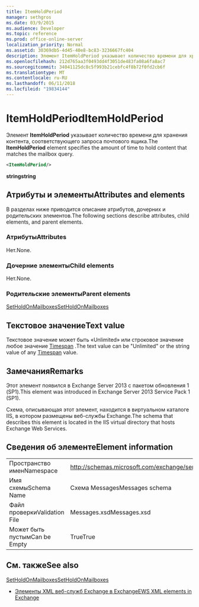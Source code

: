 ```yaml
---
title: ItemHoldPeriod
manager: sethgros
ms.date: 03/9/2015
ms.audience: Developer
ms.topic: reference
ms.prod: office-online-server
localization_priority: Normal
ms.assetid: 30369db5-4d45-40e8-bc83-3236667fc404
description: Элемент ItemHoldPeriod указывает количество времени для хранения контента, соответствующего запроса почтового ящика.
ms.openlocfilehash: 212d765aa3f0493dd4f3051de483fa08a6fa8ac7
ms.sourcegitcommit: 34041125dc8c5f993b21cebfc4f8b72f0fd2cb6f
ms.translationtype: MT
ms.contentlocale: ru-RU
ms.lasthandoff: 06/11/2018
ms.locfileid: "19834144"
---
```

# <a name="itemholdperiod"></a><span data-ttu-id="97066-103">ItemHoldPeriod</span><span class="sxs-lookup"><span data-stu-id="97066-103">ItemHoldPeriod</span></span>

<span data-ttu-id="97066-104">Элемент **ItemHoldPeriod** указывает количество времени для хранения контента, соответствующего запроса почтового ящика.</span><span class="sxs-lookup"><span data-stu-id="97066-104">The **ItemHoldPeriod** element specifies the amount of time to hold content that matches the mailbox query.</span></span> 
  
```XML
<ItemHoldPeriod/>
```

 <span data-ttu-id="97066-105">**string**</span><span class="sxs-lookup"><span data-stu-id="97066-105">**string**</span></span>
## <a name="attributes-and-elements"></a><span data-ttu-id="97066-106">Атрибуты и элементы</span><span class="sxs-lookup"><span data-stu-id="97066-106">Attributes and elements</span></span>

<span data-ttu-id="97066-107">В разделах ниже приводится описание атрибутов, дочерних и родительских элементов.</span><span class="sxs-lookup"><span data-stu-id="97066-107">The following sections describe attributes, child elements, and parent elements.</span></span>
  
### <a name="attributes"></a><span data-ttu-id="97066-108">Атрибуты</span><span class="sxs-lookup"><span data-stu-id="97066-108">Attributes</span></span>

<span data-ttu-id="97066-109">Нет.</span><span class="sxs-lookup"><span data-stu-id="97066-109">None.</span></span>
  
### <a name="child-elements"></a><span data-ttu-id="97066-110">Дочерние элементы</span><span class="sxs-lookup"><span data-stu-id="97066-110">Child elements</span></span>

<span data-ttu-id="97066-111">Нет.</span><span class="sxs-lookup"><span data-stu-id="97066-111">None.</span></span>
  
### <a name="parent-elements"></a><span data-ttu-id="97066-112">Родительские элементы</span><span class="sxs-lookup"><span data-stu-id="97066-112">Parent elements</span></span>

[<span data-ttu-id="97066-113">SetHoldOnMailboxes</span><span class="sxs-lookup"><span data-stu-id="97066-113">SetHoldOnMailboxes</span></span>](setholdonmailboxes.md)
  
## <a name="text-value"></a><span data-ttu-id="97066-114">Текстовое значение</span><span class="sxs-lookup"><span data-stu-id="97066-114">Text value</span></span>

<span data-ttu-id="97066-115">Текстовое значение может быть «Unlimited» или строковое значение любое значение [Timespan](http://msdn.microsoft.com/en-us/library/1ecy8h51%28v=vs.110%29.aspx) .</span><span class="sxs-lookup"><span data-stu-id="97066-115">The text value can be "Unlimited" or the string value of any [Timespan](http://msdn.microsoft.com/en-us/library/1ecy8h51%28v=vs.110%29.aspx) value.</span></span> 
  
## <a name="remarks"></a><span data-ttu-id="97066-116">Замечания</span><span class="sxs-lookup"><span data-stu-id="97066-116">Remarks</span></span>

<span data-ttu-id="97066-117">Этот элемент появился в Exchange Server 2013 с пакетом обновления 1 (SP1).</span><span class="sxs-lookup"><span data-stu-id="97066-117">This element was introduced in Exchange Server 2013 Service Pack 1 (SP1).</span></span>
  
<span data-ttu-id="97066-118">Схема, описывающая этот элемент, находится в виртуальном каталоге IIS, в котором размещены веб-службы Exchange.</span><span class="sxs-lookup"><span data-stu-id="97066-118">The schema that describes this element is located in the IIS virtual directory that hosts Exchange Web Services.</span></span>
  
## <a name="element-information"></a><span data-ttu-id="97066-119">Сведения об элементе</span><span class="sxs-lookup"><span data-stu-id="97066-119">Element information</span></span>

|||
|:-----|:-----|
|<span data-ttu-id="97066-120">Пространство имен</span><span class="sxs-lookup"><span data-stu-id="97066-120">Namespace</span></span>  <br/> |http://schemas.microsoft.com/exchange/services/2006/messages  <br/> |
|<span data-ttu-id="97066-121">Имя схемы</span><span class="sxs-lookup"><span data-stu-id="97066-121">Schema Name</span></span>  <br/> |<span data-ttu-id="97066-122">Схема Messages</span><span class="sxs-lookup"><span data-stu-id="97066-122">Messages schema</span></span>  <br/> |
|<span data-ttu-id="97066-123">Файл проверки</span><span class="sxs-lookup"><span data-stu-id="97066-123">Validation File</span></span>  <br/> |<span data-ttu-id="97066-124">Messages.xsd</span><span class="sxs-lookup"><span data-stu-id="97066-124">Messages.xsd</span></span>  <br/> |
|<span data-ttu-id="97066-125">Может быть пустым</span><span class="sxs-lookup"><span data-stu-id="97066-125">Can be Empty</span></span>  <br/> |<span data-ttu-id="97066-126">True</span><span class="sxs-lookup"><span data-stu-id="97066-126">True</span></span>  <br/> |
   
## <a name="see-also"></a><span data-ttu-id="97066-127">См. также</span><span class="sxs-lookup"><span data-stu-id="97066-127">See also</span></span>



[<span data-ttu-id="97066-128">SetHoldOnMailboxes</span><span class="sxs-lookup"><span data-stu-id="97066-128">SetHoldOnMailboxes</span></span>](setholdonmailboxes.md)


- [<span data-ttu-id="97066-129">Элементы XML веб-служб Exchange в Exchange</span><span class="sxs-lookup"><span data-stu-id="97066-129">EWS XML elements in Exchange</span></span>](ews-xml-elements-in-exchange.md)

